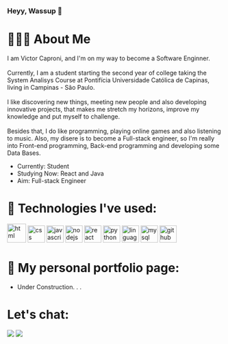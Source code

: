 ### Heyy, Wassup 👋

# 🧑🏽‍💻 About Me
I am Victor Caproni, and I'm on my way to become a Software Enginner. 
<br><br>
Currently, I am a student starting the second year of college taking the System Analisys Course at Pontifícia Universidade Católica de Capinas, living in Campinas - São Paulo. 
<br><br>
I like discovering new things, meeting new people and also developing innovative projects, that makes me stretch my horizons, improve my knowledge and put myself to challenge.
<br><br>
Besides that, I do like programming, playing online games and also listening to music. Also, my disere is to become a Full-stack engineer, so I'm really into Front-end programming, Back-end programming and 
developing some Data Bases. 
* Currently: Student
* Studying Now: React and Java
* Aim: Full-stack Engineer

# 🔧 Technologies I've used:

<img src='https://github.com/victorhugomarinocaproni/victorhugomarinocaproni/assets/113490368/c8244c67-1d1a-4f30-8e7e-d4317087b4e7' alt='html' height='44'>
<img src='https://github.com/victorhugomarinocaproni/victorhugomarinocaproni/assets/113490368/fc19694f-5be5-448f-b0b2-7b721b08229b' alt='css' height='40'>
<img src='https://github.com/victorhugomarinocaproni/victorhugomarinocaproni/assets/113490368/b753a6fc-3047-4130-9fa8-bdb5cbd95ac0' alt='javascript' height='40'>
<img src='https://github.com/victorhugomarinocaproni/victorhugomarinocaproni/assets/113490368/d0721141-b7eb-4ef5-8fa5-a7e46403375e' alt='nodejs' height='40'>
<img src='https://github.com/victorhugomarinocaproni/victorhugomarinocaproni/assets/113490368/cdf2c0a4-898f-4716-8976-c4b738ca70d4' alt='react' height='40'>
<img src='https://github.com/victorhugomarinocaproni/victorhugomarinocaproni/assets/113490368/7b7558e8-43d9-4a06-a53f-94006d2424fe' alt='python' height='40'>
<img src='https://github.com/victorhugomarinocaproni/victorhugomarinocaproni/assets/113490368/db095a4f-0d9f-4ca1-982c-e7d62bd4af1c' alt='linguagem c' height='40'>
<img src='https://github.com/victorhugomarinocaproni/victorhugomarinocaproni/assets/113490368/9d61b4d7-fc45-417f-a6c0-97abb5599b2d' alt='mysql' height='40'>
<img src='https://github.com/victorhugomarinocaproni/victorhugomarinocaproni/assets/113490368/6ba8992c-0243-46bf-b262-02b6712ba600' alt='github' height='40'>

# 🚧 My personal portfolio page:
* Under Construction. . .
# Let's chat:
<div>
<a href = "mailto:victorcaproni04@gmail.com"><img loading="lazy" src="https://img.shields.io/badge/Gmail-D14836?style=for-the-badge&logo=gmail&logoColor=white" target="_blank"></a>
<a href="https://www.linkedin.com/in/victor-hugo-marino-caproni-30443a250/" target="_blank"><img loading="lazy" src="https://img.shields.io/badge/-LinkedIn-%230077B5?style=for-the-badge&logo=linkedin&logoColor=white" target="_blank"></a>   
</div>








